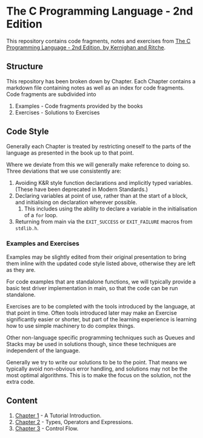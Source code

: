 # The C Programming Language - 2nd Edition

This repository contains code fragments, notes and exercises from [The C Programming Language - 2nd Edition, by Kernighan and Ritche](https://www.cs.princeton.edu/~bwk/cbook.html).

## Structure

This repository has been broken down by Chapter. Each Chapter contains a markdown file containing notes as well as an index for code fragments. Code fragments are subdivided into

1. Examples - Code fragments provided by the books
2. Exercises - Solutions to Exercises

## Code Style

Generally each Chapter is treated by restricting oneself to the parts of the language as presented in the book up to that point.

Where we deviate from this we will generally make reference to doing so. Three deviations that we use consistently are:

1. Avoiding K&R style function declarations and implicitly typed variables. (These have been deprecated in Modern Standards.)
2. Declaring variables at point of use, rather than at the start of a block, and initialising on declaration wherever possible.
    1. This includes using the ability to declare a variable in the initialisation of a `for` loop.
3. Returning from main via the `EXIT_SUCCESS` or `EXIT_FAILURE` macros from `stdlib.h`.

### Examples and Exercises

Examples may be slightly edited from their original presentation to bring them inline with the updated code style listed above, otherwise they are left as they are.

For code examples that are standalone functions, we will typically provide a basic test driver implementation in main, so that the code can be run standalone.

Exercises are to be completed with the tools introduced by the language, at that point in time. Often tools introduced later may make an Exercise significantly easier or shorter, but part of the learning experience is learning how to use simple machinery to do complex things.

Other non-language specific programming techniques such as Queues and Stacks may be used in solutions though, since these techniques are independent of the language.

Generally we try to write our solutions to be to the point. That means we typically avoid non-obvious error handling, and solutions may not be the most optimal algorithms. This is to make the focus on the solution, not the extra code.

## Content

1. [Chapter 1](./Chapter1/Chapter1.md) - A Tutorial Introduction.
2. [Chapter 2](./Chapter2/Chapter2.md) - Types, Operators and Expressions.
3. [Chapter 3](./Chapter3/Chapter3.md) - Control Flow.
